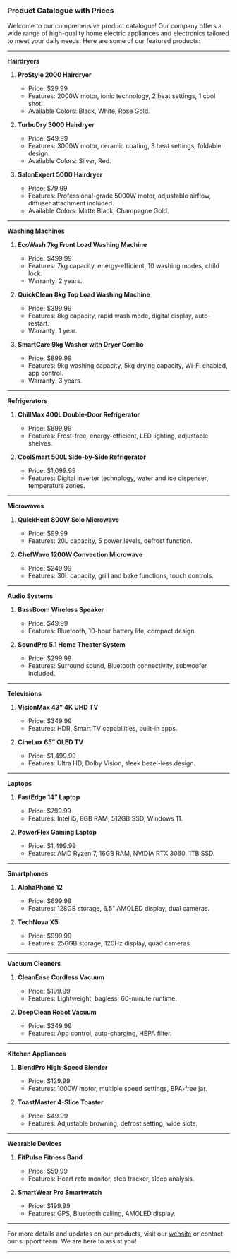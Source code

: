 ### Product Catalogue with Prices

Welcome to our comprehensive product catalogue! Our company offers a wide range of high-quality home electric appliances and electronics tailored to meet your daily needs. Here are some of our featured products:

---

**Hairdryers**

1. **ProStyle 2000 Hairdryer**
   - Price: $29.99
   - Features: 2000W motor, ionic technology, 2 heat settings, 1 cool shot.
   - Available Colors: Black, White, Rose Gold.

2. **TurboDry 3000 Hairdryer**
   - Price: $49.99
   - Features: 3000W motor, ceramic coating, 3 heat settings, foldable design.
   - Available Colors: Silver, Red.

3. **SalonExpert 5000 Hairdryer**
   - Price: $79.99
   - Features: Professional-grade 5000W motor, adjustable airflow, diffuser attachment included.
   - Available Colors: Matte Black, Champagne Gold.

---

**Washing Machines**

1. **EcoWash 7kg Front Load Washing Machine**
   - Price: $499.99
   - Features: 7kg capacity, energy-efficient, 10 washing modes, child lock.
   - Warranty: 2 years.

2. **QuickClean 8kg Top Load Washing Machine**
   - Price: $399.99
   - Features: 8kg capacity, rapid wash mode, digital display, auto-restart.
   - Warranty: 1 year.

3. **SmartCare 9kg Washer with Dryer Combo**
   - Price: $899.99
   - Features: 9kg washing capacity, 5kg drying capacity, Wi-Fi enabled, app control.
   - Warranty: 3 years.

---

**Refrigerators**

1. **ChillMax 400L Double-Door Refrigerator**
   - Price: $699.99
   - Features: Frost-free, energy-efficient, LED lighting, adjustable shelves.

2. **CoolSmart 500L Side-by-Side Refrigerator**
   - Price: $1,099.99
   - Features: Digital inverter technology, water and ice dispenser, temperature zones.

---

**Microwaves**

1. **QuickHeat 800W Solo Microwave**
   - Price: $99.99
   - Features: 20L capacity, 5 power levels, defrost function.

2. **ChefWave 1200W Convection Microwave**
   - Price: $249.99
   - Features: 30L capacity, grill and bake functions, touch controls.

---

**Audio Systems**

1. **BassBoom Wireless Speaker**
   - Price: $49.99
   - Features: Bluetooth, 10-hour battery life, compact design.

2. **SoundPro 5.1 Home Theater System**
   - Price: $299.99
   - Features: Surround sound, Bluetooth connectivity, subwoofer included.

---

**Televisions**

1. **VisionMax 43” 4K UHD TV**
   - Price: $349.99
   - Features: HDR, Smart TV capabilities, built-in apps.

2. **CineLux 65” OLED TV**
   - Price: $1,499.99
   - Features: Ultra HD, Dolby Vision, sleek bezel-less design.

---

**Laptops**

1. **FastEdge 14” Laptop**
   - Price: $799.99
   - Features: Intel i5, 8GB RAM, 512GB SSD, Windows 11.

2. **PowerFlex Gaming Laptop**
   - Price: $1,499.99
   - Features: AMD Ryzen 7, 16GB RAM, NVIDIA RTX 3060, 1TB SSD.

---

**Smartphones**

1. **AlphaPhone 12**
   - Price: $699.99
   - Features: 128GB storage, 6.5” AMOLED display, dual cameras.

2. **TechNova X5**
   - Price: $999.99
   - Features: 256GB storage, 120Hz display, quad cameras.

---

**Vacuum Cleaners**

1. **CleanEase Cordless Vacuum**
   - Price: $199.99
   - Features: Lightweight, bagless, 60-minute runtime.

2. **DeepClean Robot Vacuum**
   - Price: $349.99
   - Features: App control, auto-charging, HEPA filter.

---

**Kitchen Appliances**

1. **BlendPro High-Speed Blender**
   - Price: $129.99
   - Features: 1000W motor, multiple speed settings, BPA-free jar.

2. **ToastMaster 4-Slice Toaster**
   - Price: $49.99
   - Features: Adjustable browning, defrost setting, wide slots.

---

**Wearable Devices**

1. **FitPulse Fitness Band**
   - Price: $59.99
   - Features: Heart rate monitor, step tracker, sleep analysis.

2. **SmartWear Pro Smartwatch**
   - Price: $199.99
   - Features: GPS, Bluetooth calling, AMOLED display.

---

For more details and updates on our products, visit our [website](#) or contact our support team. We are here to assist you!

---